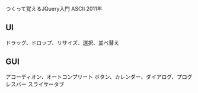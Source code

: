 つくって覚えるJQuery入門 ASCII 2011年

## UI
ドラッグ、ドロップ、リサイズ、選択、並べ替え

## GUI
アコーディオン、オートコンプリート
ボタン、カレンダー、ダイアログ、プログレスバー
スライサータブ